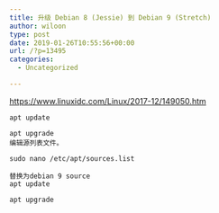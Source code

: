```yaml
---
title: 升级 Debian 8 (Jessie) 到 Debian 9 (Stretch)
author: wiloon
type: post
date: 2019-01-26T10:55:56+00:00
url: /?p=13495
categories:
  - Uncategorized

---
```

https://www.linuxidc.com/Linux/2017-12/149050.htm

<pre><code class="language-bash line-numbers">apt update

apt upgrade
编辑源列表文件。

sudo nano /etc/apt/sources.list

替换为debian 9 source
apt update

apt upgrade
</code></pre>